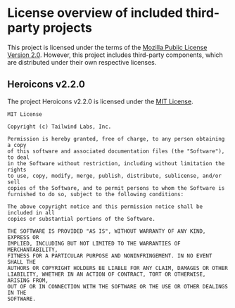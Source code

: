 # License overview of included third-party projects

This project is licensed under the terms of the [Mozilla Public License Version 2.0](LICENSE).
However, this project includes third-party components, which are distributed under their own respective licenses.

## Heroicons v2.2.0

The project Heroicons v2.2.0 is licensed under the [MIT License](https://github.com/tailwindlabs/heroicons/blob/v2.2.0/LICENSE).
```text
MIT License

Copyright (c) Tailwind Labs, Inc.

Permission is hereby granted, free of charge, to any person obtaining a copy
of this software and associated documentation files (the "Software"), to deal
in the Software without restriction, including without limitation the rights
to use, copy, modify, merge, publish, distribute, sublicense, and/or sell
copies of the Software, and to permit persons to whom the Software is
furnished to do so, subject to the following conditions:

The above copyright notice and this permission notice shall be included in all
copies or substantial portions of the Software.

THE SOFTWARE IS PROVIDED "AS IS", WITHOUT WARRANTY OF ANY KIND, EXPRESS OR
IMPLIED, INCLUDING BUT NOT LIMITED TO THE WARRANTIES OF MERCHANTABILITY,
FITNESS FOR A PARTICULAR PURPOSE AND NONINFRINGEMENT. IN NO EVENT SHALL THE
AUTHORS OR COPYRIGHT HOLDERS BE LIABLE FOR ANY CLAIM, DAMAGES OR OTHER
LIABILITY, WHETHER IN AN ACTION OF CONTRACT, TORT OR OTHERWISE, ARISING FROM,
OUT OF OR IN CONNECTION WITH THE SOFTWARE OR THE USE OR OTHER DEALINGS IN THE
SOFTWARE.
```